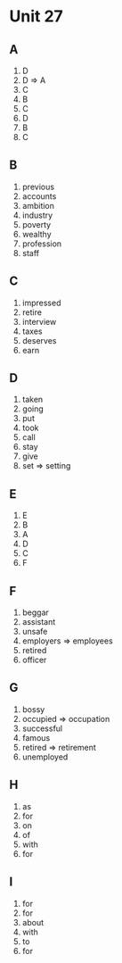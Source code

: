 # Unit 27

## A
1. D
2. D => A
3. C
4. B
5. C
6. D
7. B
8. C

## B
1. previous
2. accounts
3. ambition
4. industry
5. poverty
6. wealthy
7. profession
8. staff

## C
1. impressed
2. retire
3. interview
4. taxes
5. deserves
6. earn

## D
1. taken
2. going
3. put
4. took
5. call
6. stay
7. give
8. set => setting

## E
1. E
2. B
3. A
4. D
5. C
6. F

## F
1. beggar
2. assistant
3. unsafe
4. employers => employees
5. retired
6. officer

## G
1. bossy
2. occupied => occupation
3. successful
4. famous
5. retired => retirement
6. unemployed

## H
1. as
2. for
3. on
4. of
5. with
6. for

## I
1. for
2. for
3. about
4. with
5. to
6. for